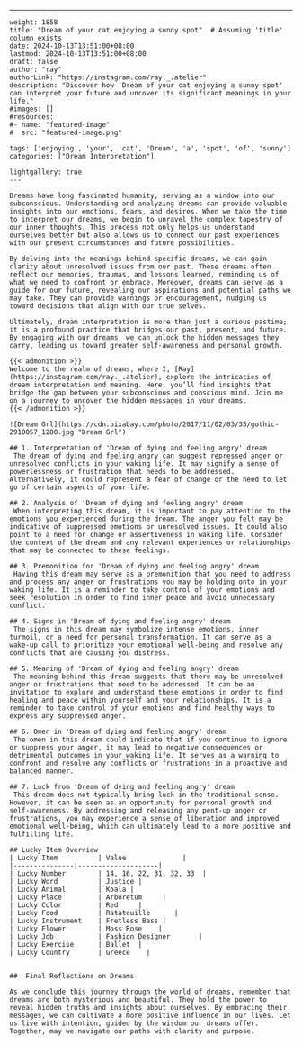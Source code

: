 ---
    weight: 1858
    title: "Dream of your cat enjoying a sunny spot"  # Assuming 'title' column exists
    date: 2024-10-13T13:51:00+08:00
    lastmod: 2024-10-13T13:51:00+08:00
    draft: false
    author: "ray"
    authorLink: "https://instagram.com/ray._.atelier"
    description: "Discover how 'Dream of your cat enjoying a sunny spot' can interpret your future and uncover its significant meanings in your life."
    #images: []
    #resources:
    #- name: "featured-image"
    #  src: "featured-image.png"
    
    tags: ['enjoying', 'your', 'cat', 'Dream', 'a', 'spot', 'of', 'sunny']
    categories: ["Dream Interpretation"]
    
    lightgallery: true
    ---
    
    Dreams have long fascinated humanity, serving as a window into our subconscious. Understanding and analyzing dreams can provide valuable insights into our emotions, fears, and desires. When we take the time to interpret our dreams, we begin to unravel the complex tapestry of our inner thoughts. This process not only helps us understand ourselves better but also allows us to connect our past experiences with our present circumstances and future possibilities.
    
    By delving into the meanings behind specific dreams, we can gain clarity about unresolved issues from our past. These dreams often reflect our memories, traumas, and lessons learned, reminding us of what we need to confront or embrace. Moreover, dreams can serve as a guide for our future, revealing our aspirations and potential paths we may take. They can provide warnings or encouragement, nudging us toward decisions that align with our true selves.
    
    Ultimately, dream interpretation is more than just a curious pastime; it is a profound practice that bridges our past, present, and future. By engaging with our dreams, we can unlock the hidden messages they carry, leading us toward greater self-awareness and personal growth.
    
    {{< admonition >}}
    Welcome to the realm of dreams, where I, [Ray](https://instagram.com/ray._.atelier), explore the intricacies of dream interpretation and meaning. Here, you’ll find insights that bridge the gap between your subconscious and conscious mind. Join me on a journey to uncover the hidden messages in your dreams.
    {{< /admonition >}}
    
    ![Dream Grl](https://cdn.pixabay.com/photo/2017/11/02/03/35/gothic-2910057_1280.jpg "Dream Grl")
    
    ## 1. Interpretation of 'Dream of dying and feeling angry' dream
     The dream of dying and feeling angry can suggest repressed anger or unresolved conflicts in your waking life. It may signify a sense of powerlessness or frustration that needs to be addressed. Alternatively, it could represent a fear of change or the need to let go of certain aspects of your life.
    
    ## 2. Analysis of 'Dream of dying and feeling angry' dream
     When interpreting this dream, it is important to pay attention to the emotions you experienced during the dream. The anger you felt may be indicative of suppressed emotions or unresolved issues. It could also point to a need for change or assertiveness in waking life. Consider the context of the dream and any relevant experiences or relationships that may be connected to these feelings.
    
    ## 3. Premonition for 'Dream of dying and feeling angry' dream
     Having this dream may serve as a premonition that you need to address and process any anger or frustrations you may be holding onto in your waking life. It is a reminder to take control of your emotions and seek resolution in order to find inner peace and avoid unnecessary conflict.
    
    ## 4. Signs in 'Dream of dying and feeling angry' dream
     The signs in this dream may symbolize intense emotions, inner turmoil, or a need for personal transformation. It can serve as a wake-up call to prioritize your emotional well-being and resolve any conflicts that are causing you distress.
    
    ## 5. Meaning of 'Dream of dying and feeling angry' dream
     The meaning behind this dream suggests that there may be unresolved anger or frustrations that need to be addressed. It can be an invitation to explore and understand these emotions in order to find healing and peace within yourself and your relationships. It is a reminder to take control of your emotions and find healthy ways to express any suppressed anger.
    
    ## 6. Omen in 'Dream of dying and feeling angry' dream
     The omen in this dream could indicate that if you continue to ignore or suppress your anger, it may lead to negative consequences or detrimental outcomes in your waking life. It serves as a warning to confront and resolve any conflicts or frustrations in a proactive and balanced manner.
    
    ## 7. Luck from 'Dream of dying and feeling angry' dream
     This dream does not typically bring luck in the traditional sense. However, it can be seen as an opportunity for personal growth and self-awareness. By addressing and releasing any pent-up anger or frustrations, you may experience a sense of liberation and improved emotional well-being, which can ultimately lead to a more positive and fulfilling life.
    
    ## Lucky Item Overview
    | Lucky Item          | Value              |
    |---------------|--------------------|
    | Lucky Number        | 14, 16, 22, 31, 32, 33  |
    | Lucky Word          | Justice |
    | Lucky Animal        | Koala |
    | Lucky Place         | Arboretum     |
    | Lucky Color         | Red     |
    | Lucky Food          | Ratatouille      |
    | Lucky Instrument    | Fretless Bass |
    | Lucky Flower        | Moss Rose    |
    | Lucky Job           | Fashion Designer       |
    | Lucky Exercise      | Ballet  |
    | Lucky Country       | Greece    |
    
    
    ##  Final Reflections on Dreams
    
    As we conclude this journey through the world of dreams, remember that dreams are both mysterious and beautiful. They hold the power to reveal hidden truths and insights about ourselves. By embracing their messages, we can cultivate a more positive influence in our lives. Let us live with intention, guided by the wisdom our dreams offer. Together, may we navigate our paths with clarity and purpose.
    